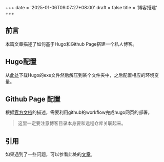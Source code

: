 +++
date = '2025-01-06T09:07:27+08:00'
draft = false
title = '博客搭建'
+++
## 前言

本篇文章描述了如何基于Hugo和Github Page搭建一个私人博客。

## Hugo配置

从[此处](https://github.com/gohugoio/hugo/releases/tag/v0.140.2)下载Hugo的exe文件然后解压到某个文件夹中，之后配置相应的环境变量。

## Github Page 配置

根据[官方文档](https://gohugo.io/hosting-and-deployment/hosting-on-github/)的描述，需要利用github的workflow完成hugo网页的部署。

> 这里一定要注意博客目录本身要和远程仓库关联起来。

## 引用

如果遇到了一些问题，可以参看此处的[文章](https://jianzhnie.github.io/post/hugo_site/)。
